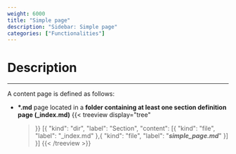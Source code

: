 ```yaml
---
weight: 6000
title: "Simple page"
description: "Sidebar: Simple page"
categories: ["Functionalities"]
---
```


# Description
---

A content page is defined as follows:
* **\*.md** page located in a **folder containing at least one section definition page (_index.md)**
    {{< treeview
        display="tree"
    >}}
        [{
            "kind": "dir",
            "label": "Section",
                "content": [{
                    "kind": "file",
                    "label": "_index.md"
                  },{
                    "kind": "file",
                    "label": "***simple_page.md***"
                  }]
        }]
    {{< /treeview >}}